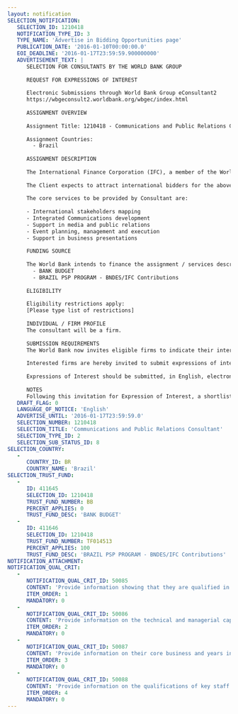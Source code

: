 ```yaml
---
layout: notification
SELECTION_NOTIFICATION: 
   SELECTION_ID: 1210418
   NOTIFICATION_TYPE_ID: 3
   TYPE_NAME: 'Advertise in Bidding Opportunities page'
   PUBLICATION_DATE: '2016-01-10T00:00:00.0'
   EOI_DEADLINE: '2016-01-17T23:59:59.900000000'
   ADVERTISEMENT_TEXT: |
      SELECTION FOR CONSULTANTS BY THE WORLD BANK GROUP
      
      REQUEST FOR EXPRESSIONS OF INTEREST
      
      Electronic Submissions through World Bank Group eConsultant2
      https://wbgeconsult2.worldbank.org/wbgec/index.html
      
      ASSIGNMENT OVERVIEW
      
      Assignment Title: 1210418 - Communications and Public Relations Consultant
      
      Assignment Countries:
        - Brazil
      
      ASSIGNMENT DESCRIPTION
      
      The International Finance Corporation (IFC), a member of the World Bank Group, is being considered as lead advisor to structure and promote a new Roads Concession Program.
      
      The Client expects to attract international bidders for the above mentioned Concession. Therefore, the main goal of the Consultant shall be to support IFC and the Client in the design and implementation of an integrated communications and public relations strategy to help market the Program both in Brazil and abroad. 
      
      The core services to be provided by Consultant are:
      
      - International stakeholders mapping 
      - Integrated Communications development
      - Support in media and public relations
      - Event planning, management and execution
      - Support in business presentations
      
      FUNDING SOURCE
      
      The World Bank intends to finance the assignment / services described below under the following trust fund(s):
        - BANK BUDGET
        - BRAZIL PSP PROGRAM - BNDES/IFC Contributions
      
      ELIGIBILITY
      
      Eligibility restrictions apply:
      [Please type list of restrictions]
      
      INDIVIDUAL / FIRM PROFILE
      The consultant will be a firm. 
      
      SUBMISSION REQUIREMENTS
      The World Bank now invites eligible firms to indicate their interest in providing the services.  Interested firms must provide information indicating that they are qualified to perform the services (brochures, description of similar assignments, experience in similar conditions, availability of appropriate skills among staff, etc. for firms; CV and cover letter for individuals).  Please note that the total size of all attachments should be less than 5MB.  Consultants may associate to enhance their qualifications.
      
      Interested firms are hereby invited to submit expressions of interest.
      
      Expressions of Interest should be submitted, in English, electronically through World Bank Group eTendering (https://wbgeconsult2.worldbank.org/wbgec/index.html)
      
      NOTES
      Following this invitation for Expression of Interest, a shortlist of qualified firms will be formally invited to submit proposals.  Shortlisting and selection will be subject to the availability of funding.
   DRAFT_FLAG: 0
   LANGUAGE_OF_NOTICE: 'English'
   ADVERTISE_UNTIL: '2016-01-17T23:59:59.0'
   SELECTION_NUMBER: 1210418
   SELECTION_TITLE: 'Communications and Public Relations Consultant'
   SELECTION_TYPE_ID: 2
   SELECTION_SUB_STATUS_ID: 8
SELECTION_COUNTRY: 
   - 
      COUNTRY_ID: BR
      COUNTRY_NAME: 'Brazil'
SELECTION_TRUST_FUND: 
   - 
      ID: 411645
      SELECTION_ID: 1210418
      TRUST_FUND_NUMBER: BB
      PERCENT_APPLIES: 0
      TRUST_FUND_DESC: 'BANK BUDGET'
   - 
      ID: 411646
      SELECTION_ID: 1210418
      TRUST_FUND_NUMBER: TF014513
      PERCENT_APPLIES: 100
      TRUST_FUND_DESC: 'BRAZIL PSP PROGRAM - BNDES/IFC Contributions'
NOTIFICATION_ATTACHMENT: 
NOTIFICATION_QUAL_CRIT: 
   - 
      NOTIFICATION_QUAL_CRIT_ID: 50085
      CONTENT: 'Provide information showing that they are qualified in the field of the assignment.'
      ITEM_ORDER: 1
      MANDATORY: 0
   - 
      NOTIFICATION_QUAL_CRIT_ID: 50086
      CONTENT: 'Provide information on the technical and managerial capabilities of the firm.'
      ITEM_ORDER: 2
      MANDATORY: 0
   - 
      NOTIFICATION_QUAL_CRIT_ID: 50087
      CONTENT: 'Provide information on their core business and years in business.'
      ITEM_ORDER: 3
      MANDATORY: 0
   - 
      NOTIFICATION_QUAL_CRIT_ID: 50088
      CONTENT: 'Provide information on the qualifications of key staff.'
      ITEM_ORDER: 4
      MANDATORY: 0
---
```

